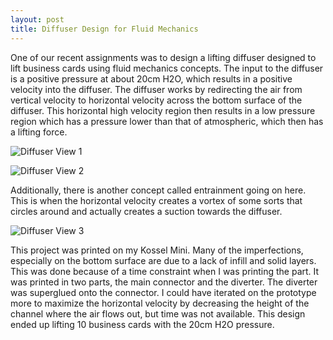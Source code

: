 ```yaml
---
layout: post
title: Diffuser Design for Fluid Mechanics
---
```


One of our recent assignments was to design a lifting diffuser designed to lift business cards using fluid mechanics concepts. The input to the diffuser is a positive pressure at about 20cm H2O, which results in a positive velocity into the diffuser. The diffuser works by redirecting the air from vertical velocity to horizontal velocity across the bottom surface of the diffuser. This horizontal high velocity region then results in a low pressure region which has a pressure lower than that of atmospheric, which then has a lifting force. 

![Diffuser View 1][logo]

[logo]: http://i693.photobucket.com/albums/vv297/nerfnrg/PB300075_zpsvjl2gzzj.jpg "Diffuser 1"

![Diffuser View 2][logo]

[logo]: http://i693.photobucket.com/albums/vv297/nerfnrg/PB300076_zpsel6nfush.jpg "Diffuser 2"

Additionally, there is another concept called entrainment going on here. This is when the horizontal velocity creates a vortex of some sorts that circles around and actually creates a suction towards the diffuser. 

![Diffuser View 3][logo]

[logo]: http://i693.photobucket.com/albums/vv297/nerfnrg/PB300077_zpsqchhvvfa.jpg "Diffuser 3"

This project was printed on my Kossel Mini. Many of the imperfections, especially on the bottom surface are due to a lack of infill and solid layers. This was done because of a time constraint when I was printing the part. It was printed in two parts, the main connector and the diverter. The diverter was superglued onto the connector. I could have iterated on the prototype more to maximize the horizontal velocity by decreasing the height of the channel where the air flows out, but time was not available. This design ended up lifting 10 business cards with the 20cm H2O pressure. 
